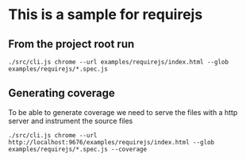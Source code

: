 # This is a sample for requirejs

## From the project root run

```shell
./src/cli.js chrome --url examples/requirejs/index.html --glob examples/requirejs/*.spec.js
```

## Generating coverage

To be able to generate coverage we need to serve the files with a http server and instrument the source files

```shell
./src/cli.js chrome --url http://localhost:9676/examples/requirejs/index.html --glob examples/requirejs/*.spec.js --coverage
```
